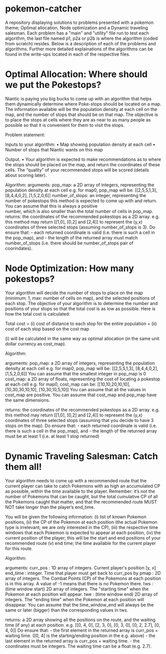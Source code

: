 # pokemon-catcher
A repository displaying solutions to problems presented with a pokemon theme; Optimal allocation, Node optimization and a Dynamic traveling salesman.
Each problem has a "main" and "utility" file run to test each algorithm, the last file named p1, p2a or p2b is where the algorithm (coded from scratch) resides.
Below is a description of each of the problems and algorithms. Further more detailed explainations of the algorithms can be found in the write-ups located in each of the respective files.


# Optimal Allocation: Where should we put the Pokestops? 

Niantic is paying you big bucks to come up with an algorithm that helps them dynamically determine where Poke-stops should be located on a map. The information available will be the population density at each cell on the map, and the number of stops that should be on that map. The objective is to place the stops at cells where they are as near to as many people as possible so that it is convenient for them to visit the stops.
	 
Problem statement:

Inputs to your algorithm:
•	Map showing population density at each cell
•	Number of stops that Niantic wants on this map

Output. 
•	Your algorithm is expected to make recommendations as to where the stops should be placed on the map, and return the coordinates of these cells. The “quality” of your recommended stops will be scored (details about scoring later).

Algorithm:
arguments: 
  pop_map: a 2D array of integers, representing the population density at each cell
            e.g. for map0, pop_map will be:
                 [[2,5,5,1,3], [8,4,4,0,2], [1,5,2,0,6]]
   number_of_stops: an integer, representing the number of pokestops this method is expected 
                    to come up with and return. You can assume that this is always a positive  
                    number, which is also smaller than the total number of cells in pop_map.
 returns: the coordinates of the recommended pokestops as a 2D array. 
          e.g. this method may return [[1,0], [0,2] and [2,4]] to represent the (y,x) coordinates 
          of three selected stops (assuming number_of_stops is 3).
          Do ensure that:
            - each returned coordinate is valid (i.e. there is such a cell in the pop_map), and
            - the length of the returned array must match number_of_stops 
              (i.e. there should be number_of_stops pair of coorindates).
            
            
            
# Node Optimization: How many pokestops?

Your algorithm will decide the number of stops to place on the map (minimum: 1, max: number of cells on map), and the selected positions of each stop. The objective of your algorithm is to determine the number and positions of your stops so that the total cost is as low as possible. Here is how the total cost is calculated: 

Total cost = 	(i) cost of distance to each stop for the entire population + 
(ii) cost of each stop based on the cost map

(i) will be calculated in the same way as optimal allocation (in the same unit dollar currency as cost_map).

Algorithm:

arguments: 
   pop_map: a 2D array of integers, representing the population density at each cell
            e.g. for map0, pop_map will be:
                 [[2,5,5,1,3], [8,4,4,0,2], [1,5,2,0,6]]
             You can assume that the smallest integer in pop_map is 0
   cost_map: a 2D array of floats, representing the cost of locating a pokestop at each cell
             e.g. for map0, cost_map can be:
                 [[10,10,20,10,10], [10,30,30,10,10], [10,30,10,5,10]]
             You can assume that all the values in cost_map are positive.
             You can assume that cost_map and pop_map have the same dimensions.

 returns: the coordinates of the recommended pokestops as a 2D array. 
          e.g. this method may return [[1,0], [0,2] and [2,4]] to represent the (y,x) coordinates 
          of three selected stops (assuming that you decide to have 3 stops on the map).
          Do ensure that:
            - each returned coordinate is valid (i.e. there is such a cell in the pop_map), and
            - the length of the returned array must be at least 1 (i.e. at least 1 stop returned)



# Dynamic Traveling Salesman: Catch them all!
Your algorithm needs to come up with a recommended route that the current player can take to catch Pokemons with as high an accumulated CP as possible, within the time available to the player. Remember: it’s not the number of Pokemons that can be caught, but the total cumulative CP of all the Pokemons caught that matter, and that the recommended route MUST NOT take longer than the player’s end_time.

You will be given the following information:
(i)	list of known Pokemon positions, 
(ii)	the CP of the Pokemon at each position (the actual Pokemon type is irrelevant; we are only interested in the CP),
(iii)	the respective time windows that each Pokemon is expected to appear at each position,
(iv)	the current position of the player; this will be the start and end positions of your recommended route
(v)	end time; the time available for the current player for this route. 

Algorithm:

arguments: 
   curr_pos : 1D array of integers. Current player's position [y, x]
   end_time : integer. Time that player must get back to curr_pos by
   pmap     : 2D array of integers. The Combat Points (CP) of the Pokemons at each position is in this array. A value of -1 means that there is no Pokemon there.
   tws      : (time window start) 2D array of integers. The "starting time" when the Pokemon at each position will appear.
   twe      : (time window end)   2D array of integers. The "ending time" when the Pokemon at each position will disappear. You can assume that the time_window_end will always be the same or later (bigger) than the corresponding values in tws.              

 returns: a 2D array showing all the positions on the route, and the waiting time (if any) at each position.
          e.g. [[0, 4, 0], [2, 3, 0], [0, 3, 0], [0, 2, 2.7], [0, 4, 0]]
       Do ensure that:
       - the first element in the returned array is curr_pos + waiting time. ([0, 4] is the starting/ending position in the e.g. above)
       - the last element in the returned array is curr_pos + waiting time.
       - the coordinates must be integers. The waiting time can be a float (e.g. 2.7).
